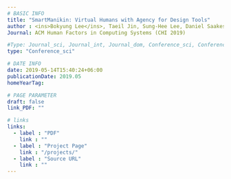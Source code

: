 ```yaml
---
# BASIC INFO
title: "SmartManikin: Virtual Humans with Agency for Design Tools"
author : <ins>Bokyung Lee</ins>, Taeil Jin, Sung-Hee Lee, Daniel Saakes.
Journal: ACM Human Factors in Computing Systems (CHI 2019)

#Type: Journal_sci, Journal_int, Journal_dom, Conference_sci, Conference_int, conference_dom
type: "Conference_sci"

# DATE INFO
date: 2019-05-14T15:40:24+06:00
publicationDate: 2019.05
homeYearTag: 

# PAGE PARAMETER
draft: false
link_PDF: ""

# links
links:
  - label : "PDF"
    link : ""
  - label : "Project Page"
    link : "/projects/"
  - label : "Source URL"
    link : ""
---
```

